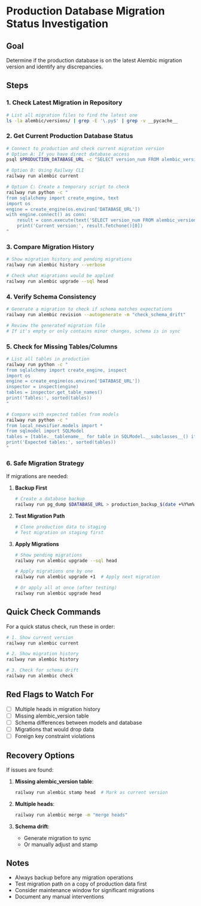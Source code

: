 # Production Database Migration Status Investigation

## Goal
Determine if the production database is on the latest Alembic migration version and identify any discrepancies.

## Steps

### 1. Check Latest Migration in Repository
```bash
# List all migration files to find the latest one
ls -la alembic/versions/ | grep -E '\.py$' | grep -v __pycache__
```

### 2. Get Current Production Database Status
```bash
# Connect to production and check current migration version
# Option A: If you have direct database access
psql $PRODUCTION_DATABASE_URL -c "SELECT version_num FROM alembic_version;"

# Option B: Using Railway CLI
railway run alembic current

# Option C: Create a temporary script to check
railway run python -c "
from sqlalchemy import create_engine, text
import os
engine = create_engine(os.environ['DATABASE_URL'])
with engine.connect() as conn:
    result = conn.execute(text('SELECT version_num FROM alembic_version'))
    print('Current version:', result.fetchone()[0])
"
```

### 3. Compare Migration History
```bash
# Show migration history and pending migrations
railway run alembic history --verbose

# Check what migrations would be applied
railway run alembic upgrade --sql head
```

### 4. Verify Schema Consistency
```bash
# Generate a migration to check if schema matches expectations
railway run alembic revision --autogenerate -m "check_schema_drift"

# Review the generated migration file
# If it's empty or only contains minor changes, schema is in sync
```

### 5. Check for Missing Tables/Columns
```bash
# List all tables in production
railway run python -c "
from sqlalchemy import create_engine, inspect
import os
engine = create_engine(os.environ['DATABASE_URL'])
inspector = inspect(engine)
tables = inspector.get_table_names()
print('Tables:', sorted(tables))
"

# Compare with expected tables from models
railway run python -c "
from local_newsifier.models import *
from sqlmodel import SQLModel
tables = [table.__tablename__ for table in SQLModel.__subclasses__() if hasattr(table, '__tablename__')]
print('Expected tables:', sorted(tables))
"
```

### 6. Safe Migration Strategy

If migrations are needed:

1. **Backup First**
   ```bash
   # Create a database backup
   railway run pg_dump $DATABASE_URL > production_backup_$(date +%Y%m%d_%H%M%S).sql
   ```

2. **Test Migration Path**
   ```bash
   # Clone production data to staging
   # Test migration on staging first
   ```

3. **Apply Migrations**
   ```bash
   # Show pending migrations
   railway run alembic upgrade --sql head

   # Apply migrations one by one
   railway run alembic upgrade +1  # Apply next migration

   # Or apply all at once (after testing)
   railway run alembic upgrade head
   ```

## Quick Check Commands

For a quick status check, run these in order:

```bash
# 1. Show current version
railway run alembic current

# 2. Show migration history
railway run alembic history

# 3. Check for schema drift
railway run alembic check
```

## Red Flags to Watch For

- [ ] Multiple heads in migration history
- [ ] Missing alembic_version table
- [ ] Schema differences between models and database
- [ ] Migrations that would drop data
- [ ] Foreign key constraint violations

## Recovery Options

If issues are found:

1. **Missing alembic_version table**:
   ```bash
   railway run alembic stamp head  # Mark as current version
   ```

2. **Multiple heads**:
   ```bash
   railway run alembic merge -m "merge heads"
   ```

3. **Schema drift**:
   - Generate migration to sync
   - Or manually adjust and stamp

## Notes

- Always backup before any migration operations
- Test migration path on a copy of production data first
- Consider maintenance window for significant migrations
- Document any manual interventions
